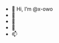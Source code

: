 - 👋 Hi, I’m @x-owo
- 👀 
- 🌱 
- 💞️ 
- 📫 

<!---
x-owo/x-owo is a ✨ special ✨ repository because its `README.md` (this file) appears on your GitHub profile.
You can click the Preview link to take a look at your changes.
--->
